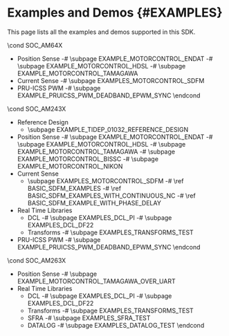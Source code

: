 #  Examples and Demos {#EXAMPLES}
This page lists all the examples and demos supported in this SDK.

\cond SOC_AM64X
- Position Sense
    -# \subpage EXAMPLE_MOTORCONTROL_ENDAT
    -# \subpage EXAMPLE_MOTORCONTROL_HDSL
    -# \subpage EXAMPLE_MOTORCONTROL_TAMAGAWA
- Current Sense
    -# \subpage EXAMPLES_MOTORCONTROL_SDFM
- PRU-ICSS PWM
   -# \subpage EXAMPLE_PRUICSS_PWM_DEADBAND_EPWM_SYNC
\endcond

\cond SOC_AM243X
- Reference Design
    - \subpage EXAMPLE_TIDEP_01032_REFERENCE_DESIGN
- Position Sense
    -# \subpage EXAMPLE_MOTORCONTROL_ENDAT
    -# \subpage EXAMPLE_MOTORCONTROL_HDSL
    -# \subpage EXAMPLE_MOTORCONTROL_TAMAGAWA
    -# \subpage EXAMPLE_MOTORCONTROL_BISSC
    -# \subpage EXAMPLE_MOTORCONTROL_NIKON
- Current Sense
    - \subpage EXAMPLES_MOTORCONTROL_SDFM
        -# \ref BASIC_SDFM_EXAMPLES
        -# \ref BASIC_SDFM_EXAMPLES_WITH_CONTINUOUS_NC
        -# \ref BASIC_SDFM_EXAMPLE_WITH_PHASE_DELAY
- Real Time Libraries
    - DCL
        -# \subpage EXAMPLES_DCL_PI
        -# \subpage EXAMPLES_DCL_DF22
    - Transforms
        -# \subpage EXAMPLES_TRANSFORMS_TEST
- PRU-ICSS PWM
    -# \subpage EXAMPLE_PRUICSS_PWM_DEADBAND_EPWM_SYNC
\endcond

\cond SOC_AM263X
- Position Sense
    -# \subpage EXAMPLE_MOTORCONTROL_TAMAGAWA_OVER_UART
- Real Time Libraries
    - DCL
        -# \subpage EXAMPLES_DCL_PI
        -# \subpage EXAMPLES_DCL_DF22
    - Transforms
        -# \subpage EXAMPLES_TRANSFORMS_TEST
    - SFRA
        -# \subpage EXAMPLES_SFRA_TEST
    - DATALOG
        -# \subpage EXAMPLES_DATALOG_TEST
\endcond
